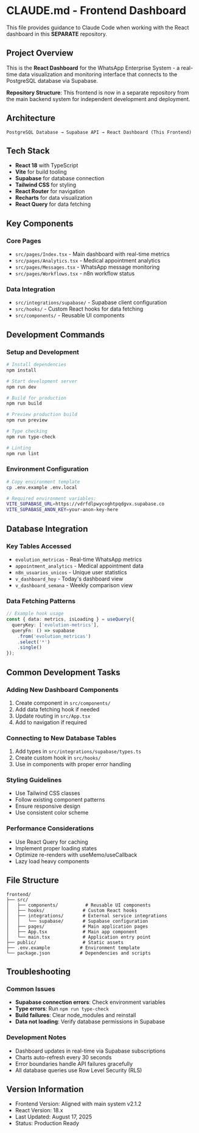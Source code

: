 # CLAUDE.md - Frontend Dashboard

This file provides guidance to Claude Code when working with the React dashboard in this **SEPARATE** repository.

## Project Overview

This is the **React Dashboard** for the WhatsApp Enterprise System - a real-time data visualization and monitoring interface that connects to the PostgreSQL database via Supabase.

**Repository Structure**: This frontend is now in a separate repository from the main backend system for independent development and deployment.

## Architecture

```
PostgreSQL Database → Supabase API → React Dashboard (This Frontend)
```

## Tech Stack

- **React 18** with TypeScript
- **Vite** for build tooling
- **Supabase** for database connection
- **Tailwind CSS** for styling
- **React Router** for navigation
- **Recharts** for data visualization
- **React Query** for data fetching

## Key Components

### Core Pages
- `src/pages/Index.tsx` - Main dashboard with real-time metrics
- `src/pages/Analytics.tsx` - Medical appointment analytics
- `src/pages/Messages.tsx` - WhatsApp message monitoring
- `src/pages/Workflows.tsx` - n8n workflow status

### Data Integration
- `src/integrations/supabase/` - Supabase client configuration
- `src/hooks/` - Custom React hooks for data fetching
- `src/components/` - Reusable UI components

## Development Commands

### Setup and Development
```bash
# Install dependencies
npm install

# Start development server
npm run dev

# Build for production
npm run build

# Preview production build
npm run preview

# Type checking
npm run type-check

# Linting
npm run lint
```

### Environment Configuration
```bash
# Copy environment template
cp .env.example .env.local

# Required environment variables:
VITE_SUPABASE_URL=https://vdrfdlpwycoghtpqdgvx.supabase.co
VITE_SUPABASE_ANON_KEY=your-anon-key-here
```

## Database Integration

### Key Tables Accessed
- `evolution_metricas` - Real-time WhatsApp metrics
- `appointment_analytics` - Medical appointment data
- `n8n_usuarios_unicos` - Unique user statistics
- `v_dashboard_hoy` - Today's dashboard view
- `v_dashboard_semana` - Weekly comparison view

### Data Fetching Patterns
```typescript
// Example hook usage
const { data: metrics, isLoading } = useQuery({
  queryKey: ['evolution-metrics'],
  queryFn: () => supabase
    .from('evolution_metricas')
    .select('*')
    .single()
});
```

## Common Development Tasks

### Adding New Dashboard Components
1. Create component in `src/components/`
2. Add data fetching hook if needed
3. Update routing in `src/App.tsx`
4. Add to navigation if required

### Connecting to New Database Tables
1. Add types in `src/integrations/supabase/types.ts`
2. Create custom hook in `src/hooks/`
3. Use in components with proper error handling

### Styling Guidelines
- Use Tailwind CSS classes
- Follow existing component patterns
- Ensure responsive design
- Use consistent color scheme

### Performance Considerations
- Use React Query for caching
- Implement proper loading states
- Optimize re-renders with useMemo/useCallback
- Lazy load heavy components

## File Structure

```
frontend/
├── src/
│   ├── components/          # Reusable UI components
│   ├── hooks/              # Custom React hooks
│   ├── integrations/       # External service integrations
│   │   └── supabase/       # Supabase configuration
│   ├── pages/              # Main application pages
│   ├── App.tsx             # Main app component
│   └── main.tsx            # Application entry point
├── public/                 # Static assets
├── .env.example           # Environment template
└── package.json           # Dependencies and scripts
```

## Troubleshooting

### Common Issues
- **Supabase connection errors**: Check environment variables
- **Type errors**: Run `npm run type-check`
- **Build failures**: Clear node_modules and reinstall
- **Data not loading**: Verify database permissions in Supabase

### Development Notes
- Dashboard updates in real-time via Supabase subscriptions
- Charts auto-refresh every 30 seconds
- Error boundaries handle API failures gracefully
- All database queries use Row Level Security (RLS)

## Version Information
- Frontend Version: Aligned with main system v2.1.2
- React Version: 18.x
- Last Updated: August 17, 2025
- Status: Production Ready
